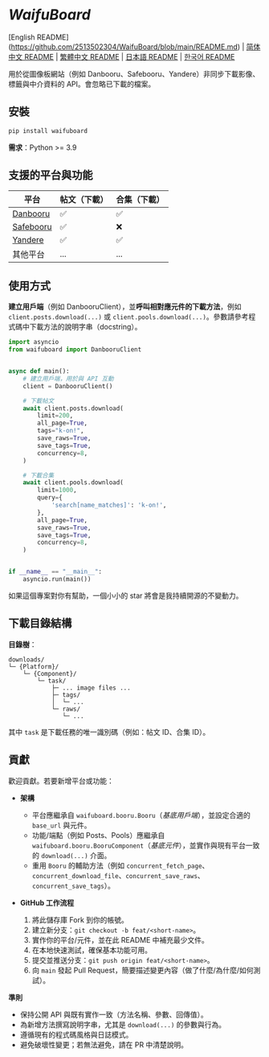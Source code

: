 # ***WaifuBoard***

[English README] (https://github.com/2513502304/WaifuBoard/blob/main/README.md) | [简体中文 README](https://github.com/2513502304/WaifuBoard/blob/main/README.zh-CN.md) | [繁體中文 README](https://github.com/2513502304/WaifuBoard/blob/main/README.zh-TW.md) | [日本語 README](https://github.com/2513502304/WaifuBoard/blob/main/README.ja-JP.md) | [한국어 README](https://github.com/2513502304/WaifuBoard/blob/main/README.ko-KR.md)

用於從圖像板網站（例如 Danbooru、Safebooru、Yandere）非同步下載影像、標籤與中介資料的 API。會忽略已下載的檔案。

## **安裝**

```bash
pip install waifuboard
```

**需求**：Python >= 3.9

## **支援的平台與功能**

| 平台                                    | 帖文（下載） | 合集（下載） |
| --------------------------------------- | ------------ | ------------ |
| [Danbooru](https://danbooru.donmai.us/) | ✅            | ✅            |
| [Safebooru](https://safebooru.org/)     | ✅            | ❌            |
| [Yandere](https://yande.re/post)        | ✅            | ✅            |
| 其他平台                                 | ...          | ...          |

## **使用方式**

**建立用戶端**（例如 DanbooruClient），並**呼叫相對應元件的下載方法**，例如 `client.posts.download(...)` 或 `client.pools.download(...)`。參數請參考程式碼中下載方法的說明字串（docstring）。

```python
import asyncio
from waifuboard import DanbooruClient


async def main():
	# 建立用戶端，用於與 API 互動
	client = DanbooruClient()

	# 下載帖文
	await client.posts.download(
		limit=200,
		all_page=True,
		tags="k-on!",
		save_raws=True,
		save_tags=True,
		concurrency=8,
	)

	# 下載合集
	await client.pools.download(
		limit=1000,
		query={
			'search[name_matches]': 'k-on!',
		},
		all_page=True,
		save_raws=True,
		save_tags=True,
		concurrency=8,
	)


if __name__ == "__main__":
	asyncio.run(main())
```

如果這個專案對你有幫助，一個小小的 star 將會是我持續開源的不變動力。

## **下載目錄結構**

**目錄樹**：

```
downloads/
└─ {Platform}/
	└─ {Component}/
		└─ task/
			├─ ... image files ...
			├─ tags/
			│  └─ ...
			└─ raws/
			   └─ ...
```

其中 `task` 是下載任務的唯一識別碼（例如：帖文 ID、合集 ID）。

## **貢獻**

歡迎貢獻。若要新增平台或功能：

- **架構**
	- 平台應繼承自 `waifuboard.booru.Booru`（*基底用戶端*），並設定合適的 `base_url` 與元件。
	- 功能/端點（例如 Posts、Pools）應繼承自 `waifuboard.booru.BooruComponent`（*基底元件*），並實作與現有平台一致的 `download(...)` 介面。
	- 重用 `Booru` 的輔助方法（例如 `concurrent_fetch_page`、`concurrent_download_file`、`concurrent_save_raws`、`concurrent_save_tags`）。

- **GitHub 工作流程**
	1. 將此儲存庫 Fork 到你的帳號。
	2. 建立新分支：`git checkout -b feat/<short-name>`。
	3. 實作你的平台/元件，並在此 README 中補充最少文件。
	4. 在本地快速測試，確保基本功能可用。
	5. 提交並推送分支：`git push origin feat/<short-name>`。
	6. 向 `main` 發起 Pull Request，簡要描述變更內容（做了什麼/為什麼/如何測試）。

**準則**
- 保持公開 API 與既有實作一致（方法名稱、參數、回傳值）。
- 為新增方法撰寫說明字串，尤其是 `download(...)` 的參數與行為。
- 遵循現有的程式碼風格與日誌模式。
- 避免破壞性變更；若無法避免，請在 PR 中清楚說明。

